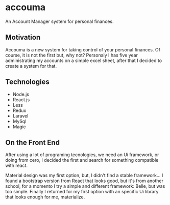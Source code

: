 # accouma
An Account Manager system for personal finances.

## Motivation

Accouma is a new system for taking control of your personal finances. Of course, it is not the first but, why not? Personaly I has five year administrating my accounts on a simple excel sheet, after that I decided to create a system for that.

## Technologies

  - Node.js
  - React.js
  - Less
  - Redux
  - Laravel
  - MySql
  - Magic
 
## On the Front End

After using a lot of programing tecnologies, we need an Ui framework, or doing from cero, I decided the first and search for something compatible with react.

Material design was my first option, but, I didn't find a stable framework... I found a bootstrap version from React that looks good, but it's from another school, for a momento I try a simple and different framework: Belle, but was too simple. Finally I returned for my first option with an specific Ui library that looks enough for me, materialize.
